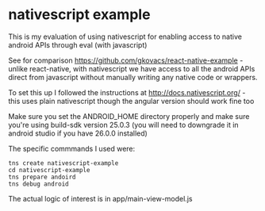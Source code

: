# nativescript example

This is my evaluation of using nativescript for enabling access to native android APIs through eval (with javascript)

See for comparison https://github.com/gkovacs/react-native-example - unlike react-native, with nativescript we have access to all the android APIs direct from javascript without manually writing any native code or wrappers.

To set this up I followed the instructions at http://docs.nativescript.org/ - this uses plain nativescript though the angular version should work fine too

Make sure you set the ANDROID_HOME directory properly and make sure you're using build-sdk version 25.0.3 (you will need to downgrade it in android studio if you have 26.0.0 installed)

The specific commmands I used were:

```
tns create nativescript-example
cd nativescript-example
tns prepare andoird
tns debug android
```

The actual logic of interest is in app/main-view-model.js

